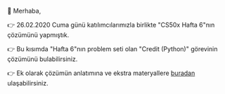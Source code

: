 🚀 Merhaba, 

👉  26.02.2020 Cuma günü katılımcılarımızla birlikte "CS50x Hafta 6"nın çözümünü yapmıştık. 

👉 Bu kısımda "Hafta 6"nın problem seti olan "Credit (Python)" görevinin çözümünü bulabilirsiniz.

👉 Ek olarak çözümün anlatımına ve ekstra materyallere [buradan](https://youtu.be/uJlKUgMLlfc) ulaşabilirsiniz.

